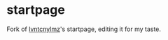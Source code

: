 # startpage
Fork of [lvntcnylmz](https://github.com/lvntcnylmz/startpage)'s startpage, editing it for my taste.